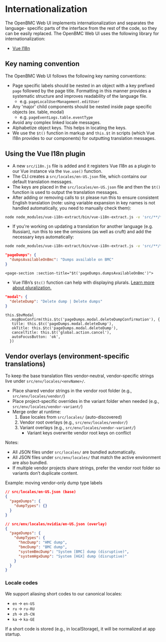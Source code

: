 # Internationalization

The OpenBMC Web UI implements internationalization and separates the language-
specific parts of the interface from the rest of the code, so they can be easily
replaced. The OpenBMC Web UI uses the following library for
internationalization:

- [Vue I18n](https://kazupon.github.io/vue-i18n/introduction.html)

## Key naming convention

The OpenBMC Web UI follows the following key naming conventions:

- Page specific labels should be nested in an object with a key prefixed `page`
  followed by the page title. Formatting in this manner provides a systematic
  structure and improves readability of the language file.
  - e.g. `pageLocalUserManagement.editUser`
- Any 'major' child components should be nested inside page specific objects
  (ex. table, modal)
  - e.g. `pageEventLogs.table.eventType`
- Avoid any complex linked locale messages.
- Alphabetize object keys. This helps in locating the keys.
- We use the `$t()` function in markup and `this.$t` in scripts (which Vue I18n
  provides to our components) for outputting translation messages.

## Using the Vue I18n plugin

- A new `src/i18n.js` file is added and it registers Vue I18n as a plugin to our
  Vue instance via the `Vue.use()` function.
- The CLI creates a `src/locales/en-US.json` file, which contains our default
  translation messages.
- The keys are placed in the `src/locales/en-US.json` file and then the `$t()`
  function is used to output the translation messages.
- After adding or removing calls to `$t` please run this to ensure consistent
  English translation (note: using variable expansion in key names is not
  handled automatically, you need to manually check them):

```bash
node node_modules/vue-i18n-extract/bin/vue-i18n-extract.js -v 'src/**/*.?(js|vue)' -l 'src/locales/en-US.json'
```

- If you're working on updating a translation for another language (e.g.
  Russian), run this to see the omissions (as well as cruft) and add the
  necessary keys automatically:

```bash
node node_modules/vue-i18n-extract/bin/vue-i18n-extract.js -v 'src/**/*.?(js|vue)' -l 'src/locales/ru-RU.json' -a
```

```json
"pageDumps": {
  "dumpsAvailableOnBmc": "Dumps available on BMC"
}
```

```Vue
<page-section :section-title="$t('pageDumps.dumpsAvailableOnBmc')">
```

- Vue I18n’s `$tc()` function can help with displaying plurals.
  [Learn more about pluralization.](https://kazupon.github.io/vue-i18n/guide/pluralization.html)

```json
"modal": {
  "deleteDump": "Delete dump | Delete dumps"
}
```

```JS
this.$bvModal
  .msgBoxConfirm(this.$tc('pageDumps.modal.deleteDumpConfirmation'), {
   title: this.$tc('pageDumps.modal.deleteDump'),
   okTitle: this.$tc('pageDumps.modal.deleteDump'),
   cancelTitle: this.$t('global.action.cancel'),
   autoFocusButton: 'ok',
  })
```

## Vendor overlays (environment-specific translations)

To keep the base translation files vendor-neutral, vendor-specific strings live under `src/env/locales/<envName>/`.

- Place shared vendor strings in the vendor root folder (e.g., `src/env/locales/vendor/`)
- Place project-specific overrides in the variant folder when needed (e.g., `src/env/locales/vendor-variant/`)
- Merge order at runtime:
  1. Base locales from `src/locales/` (auto-discovered)
  2. Vendor root overlays (e.g., `src/env/locales/vendor/`)
  3. Variant overlays (e.g., `src/env/locales/vendor-variant/`)
     - Variant keys overwrite vendor root keys on conflict

Notes:
- All JSON files under `src/locales/` are bundled automatically.
- All JSON files under `src/env/locales/` that match the active environment are also bundled.
- If multiple vendor projects share strings, prefer the vendor root folder so variants don’t duplicate content.

Example: moving vendor-only dump type labels

```json
// src/locales/en-US.json (base)
{
  "pageDumps": {
    "dumpTypes": {}
  }
}

// src/env/locales/nvidia/en-US.json (overlay)
{
  "pageDumps": {
    "dumpTypes": {
      "hmcDump": "HMC dump",
      "bmcDump": "BMC dump",
      "systemBmcDump": "System [BMC] dump (disruptive)",
      "systemHgxDump": "System [HGX] dump (disruptive)"
    }
  }
}
```

### Locale codes

We support aliasing short codes to our canonical locales:

- `en` → `en-US`
- `ru` → `ru-RU`
- `zh` → `zh-CN`
- `ka` → `ka-GE`

If a short code is stored (e.g., in localStorage), it will be normalized at app startup.
